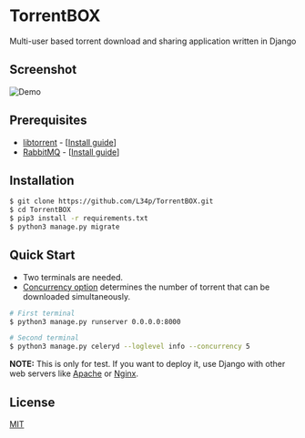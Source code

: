 # TorrentBOX
Multi-user based torrent download and sharing application written in Django  

## Screenshot
![Demo](https://cloud.githubusercontent.com/assets/8179234/17862249/670f204e-68cf-11e6-81e8-feb0214786dc.png)

## Prerequisites
* [libtorrent](http://www.libtorrent.org/) - [[Install guide](https://github.com/L34p/TorrentBOX/wiki/Installation-guide-for-libtorrent-1.1.0)]
* [RabbitMQ](https://www.rabbitmq.com/)    - [[Install guide](https://github.com/L34p/TorrentBOX/wiki/Installation-guide-for-RabbitMQ)]

## Installation
```bash
$ git clone https://github.com/L34p/TorrentBOX.git
$ cd TorrentBOX
$ pip3 install -r requirements.txt
$ python3 manage.py migrate
```

## Quick Start
* Two terminals are needed.  
* [Concurrency option](http://docs.celeryproject.org/en/latest/userguide/workers.html#concurrency) determines the number of torrent that can be downloaded simultaneously.  
```bash
# First terminal
$ python3 manage.py runserver 0.0.0.0:8000

# Second terminal  
$ python3 manage.py celeryd --loglevel info --concurrency 5
```
**NOTE:** This is only for test. If you want to deploy it, use Django with other web servers like [Apache](http://www.apache.org/) or [Nginx](http://nginx.org/).

## License
[MIT](LICENSE.md)
